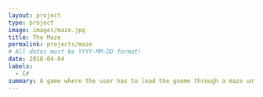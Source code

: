```yaml
---
layout: project
type: project
image: images/maze.jpg
title: The Maze
permalink: projects/maze
# All dates must be YYYY-MM-DD format!
date: 2018-04-04
labels:
  - C#
summary: A game where the user has to lead the gnome through a maze until it reaches the exit.
---
```




